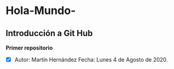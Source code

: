 # Hola-Mundo-
## Introducción a Git Hub
**Primer repositorio** 

-[x] Autor:   Martín Hernández
Fecha: Lunes 4 de Agosto de 2020.
